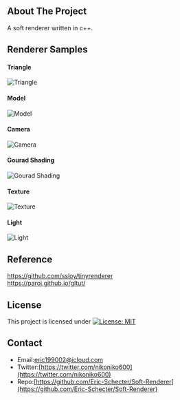 ## About The Project
A soft renderer written in c++.

## Renderer Samples
#### Triangle
![Triangle](./rasterization/Triangle/progiles/triangle.png)  
#### Model
![Model](./rasterization/SimpleModel/progiles/simple-model.png)  
#### Camera
![Camera](./rasterization/Camera/progiles/camera.png)  
#### Gourad Shading
![Gourad Shading](./rasterization/GouradShading/progiles/gourad-shading.png)  
#### Texture
![Texture](./rasterization/Texture/progiles/texture.png)  
#### Light
![Light](./rasterization/Light/progiles/light.png)  

## Reference
https://github.com/ssloy/tinyrenderer  
https://paroj.github.io/gltut/  

## License
This project is licensed under [![License: MIT](https://img.shields.io/badge/License-MIT-yellow.svg)](https://opensource.org/licenses/MIT)

## Contact
* Email:[eric199002@icloud.com](eric199002@icloud.com)
* Twitter:[https://twitter.com/nikoniko600](https://twitter.com/nikoniko600)
* Repo:[https://github.com/Eric-Schecter/Soft-Renderer](https://github.com/Eric-Schecter/Soft-Renderer)